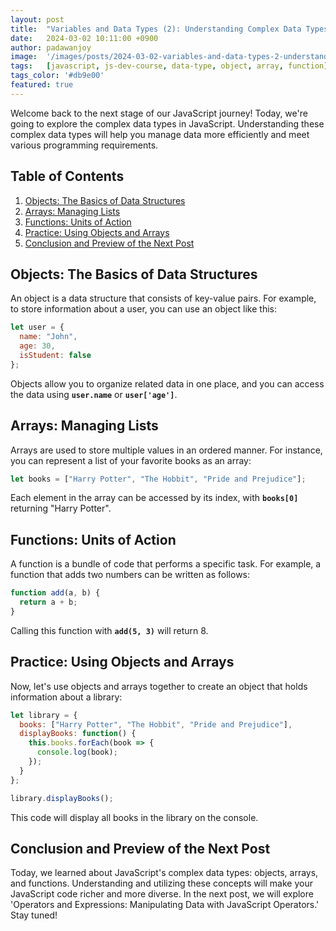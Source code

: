 ```yaml
---
layout: post
title:  "Variables and Data Types (2): Understanding Complex Data Types in JavaScript"
date:   2024-03-02 10:11:00 +0900
author: padawanjoy
image:  '/images/posts/2024-03-02-variables-and-data-types-2-understanding-complex-data-types-in-javascript/01.webp'
tags:   [javascript, js-dev-course, data-type, object, array, function]
tags_color: '#db9e00'
featured: true
---
```

Welcome back to the next stage of our JavaScript journey! Today, we're going to explore the complex data types in JavaScript. Understanding these complex data types will help you manage data more efficiently and meet various programming requirements.

## Table of Contents
1. [Objects: The Basics of Data Structures](#objects-the-basics-of-data-structures)
2. [Arrays: Managing Lists](#arrays-managing-lists)
3. [Functions: Units of Action](#functions-units-of-action)
4. [Practice: Using Objects and Arrays](#practice-using-objects-and-arrays)
5. [Conclusion and Preview of the Next Post](#conclusion-and-preview-of-the-next-post)

## Objects: The Basics of Data Structures
An object is a data structure that consists of key-value pairs. For example, to store information about a user, you can use an object like this:

```javascript
let user = {
  name: "John",
  age: 30,
  isStudent: false
};
```

Objects allow you to organize related data in one place, and you can access the data using **`user.name`** or **`user['age']`**.

## Arrays: Managing Lists
Arrays are used to store multiple values in an ordered manner. For instance, you can represent a list of your favorite books as an array:

```javascript
let books = ["Harry Potter", "The Hobbit", "Pride and Prejudice"];
```

Each element in the array can be accessed by its index, with **`books[0]`** returning "Harry Potter".

## Functions: Units of Action
A function is a bundle of code that performs a specific task. For example, a function that adds two numbers can be written as follows:

```javascript
function add(a, b) {
  return a + b;
}
```

Calling this function with **`add(5, 3)`** will return 8.

## Practice: Using Objects and Arrays

Now, let's use objects and arrays together to create an object that holds information about a library:

```javascript
let library = {
  books: ["Harry Potter", "The Hobbit", "Pride and Prejudice"],
  displayBooks: function() {
    this.books.forEach(book => {
      console.log(book);
    });
  }
};

library.displayBooks();
```

This code will display all books in the library on the console.

## Conclusion and Preview of the Next Post
Today, we learned about JavaScript's complex data types: objects, arrays, and functions. Understanding and utilizing these concepts will make your JavaScript code richer and more diverse. In the next post, we will explore 'Operators and Expressions: Manipulating Data with JavaScript Operators.' Stay tuned!